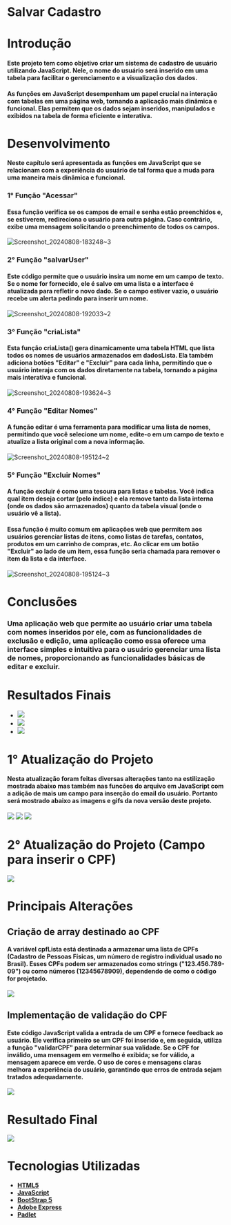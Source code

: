 # Salvar Cadastro

# Introdução 

#### Este projeto tem como objetivo criar um sistema de cadastro de usuário utilizando JavaScript. Nele, o nome do usuário será inserido em uma tabela para facilitar o gerenciamento e a visualização dos dados.

#### As funções em JavaScript desempenham um papel crucial na interação com tabelas em uma página web, tornando a aplicação mais dinâmica e funcional. Elas permitem que os dados sejam inseridos, manipulados e exibidos na tabela de forma eficiente e interativa.

# Desenvolvimento 

#### Neste capítulo será apresentada as funções em JavaScript que se relacionam com a experiência do usuário de tal forma que a muda para uma maneira mais dinâmica e funcional.

### 1° Função "Acessar"

#### Essa função verifica se os campos de email e senha estão preenchidos e, se estiverem, redireciona o usuário para outra página. Caso contrário, exibe uma mensagem solicitando o preenchimento de todos os campos.
![Screenshot_20240808-183248~3](https://github.com/user-attachments/assets/3654c5a0-c948-4eca-93fa-d020ccb977f1)

### 2° Função "salvarUser"

#### Este código permite que o usuário insira um nome em um campo de texto. Se o nome for fornecido, ele é salvo em uma lista e a interface é atualizada para refletir o novo dado. Se o campo estiver vazio, o usuário recebe um alerta pedindo para inserir um nome.
![Screenshot_20240808-192033~2](https://github.com/user-attachments/assets/3c063110-8936-4660-913b-c88630bf7b2b)

### 3° Função "criaLista"

#### Esta função criaLista() gera dinamicamente uma tabela HTML que lista todos os nomes de usuários armazenados em dadosLista. Ela também adiciona botões "Editar" e "Excluir" para cada linha, permitindo que o usuário interaja com os dados diretamente na tabela, tornando a página mais interativa e funcional.
![Screenshot_20240808-193624~3](https://github.com/user-attachments/assets/6e00156c-251e-41ad-9cf3-8d671aa70085)

### 4° Função "Editar Nomes"

#### A função editar é uma ferramenta para modificar uma lista de nomes, permitindo que você selecione um nome, edite-o em um campo de texto e atualize a lista original com a nova informação.
![Screenshot_20240808-195124~2](https://github.com/user-attachments/assets/8c1d1c13-65a2-4f1d-bab5-ea94704bf22a)

### 5° Função "Excluir Nomes" 

#### A função excluir é como uma tesoura para listas e tabelas. Você indica qual item deseja cortar (pelo índice) e ela remove tanto da lista interna (onde os dados são armazenados) quanto da tabela visual (onde o usuário vê a lista).

#### Essa função é muito comum em aplicações web que permitem aos usuários gerenciar listas de itens, como listas de tarefas, contatos, produtos em um carrinho de compras, etc. Ao clicar em um botão "Excluir" ao lado de um item, essa função seria chamada para remover o item da lista e da interface.
![Screenshot_20240808-195124~3](https://github.com/user-attachments/assets/5cbbf544-3e34-42b1-b289-4cbd88cbc5a8)

# Conclusões 

### Uma aplicação web que permite ao usuário criar uma tabela com nomes inseridos por ele, com as funcionalidades de exclusão e edição, uma aplicação como essa oferece uma interface simples e intuitiva para o usuário gerenciar uma lista de nomes, proporcionando as funcionalidades básicas de editar e excluir.

# Resultados Finais 

 - <img src="Imagens/exemplo 1.png">
 - <img src="Imagens/exemplo 2.png">
 - <img src="Gifs/exemplo-gif.gif">

# 1° Atualização do Projeto 

#### Nesta atualização foram feitas diversas alterações tanto na estilização mostrada abaixo mas também nas funcões do arquivo em JavaScript com a adição de mais um campo para inserção do email do usuário. Portanto será mostrado abaixo as imagens e gifs da nova versão deste projeto.

<img src="Imagens/exemploATZ.png">
<img src="Imagens/exemploATZ2.png">
<img src="Gifs/gifATZ.gif">

# 2° Atualização do Projeto (Campo para inserir o CPF)

<img src="Imagens/gif_atz_cpf3.png">

# Principais Alterações

## Criação  de array destinado ao CPF

#### A variável cpfLista está destinada a armazenar uma lista de CPFs (Cadastro de Pessoas Físicas, um número de registro individual usado no Brasil). Esses CPFs podem ser armazenados como strings ("123.456.789-09") ou como números (12345678909), dependendo de como o código for projetado.

<img src="Imagens/gif_atz_cpf.png">

## Implementação de validação do CPF

#### Este código JavaScript valida a entrada de um CPF e fornece feedback ao usuário. Ele verifica primeiro se um CPF foi inserido e, em seguida, utiliza a função "validarCPF" para determinar sua validade. Se o CPF for inválido, uma mensagem em vermelho é exibida; se for válido, a mensagem aparece em verde. O uso de cores e mensagens claras melhora a experiência do usuário, garantindo que erros de entrada sejam tratados adequadamente.

<img src="Imagens/gif_atz_cpf2.png">

# Resultado Final

<img src="Imagens/gif_atz_cpf4.png">


# Tecnologias Utilizadas 

 - **[HTML5](https://html.spec.whatwg.org/)**
 - **[JavaScript](https://developer.mozilla.org/pt-BR/docs/Web/JavaScript)**
 - **[BootStrap 5](https://getbootstrap.com/docs/5.0/getting-started/introduction/)**
 - **[Adobe Express](https://www.adobe.com/br/express/)**
 - **[Padlet](https://padlet.com/victorevangelista153/meu-padlet-diferenciado-pblfh23dlv5iaoi1)**